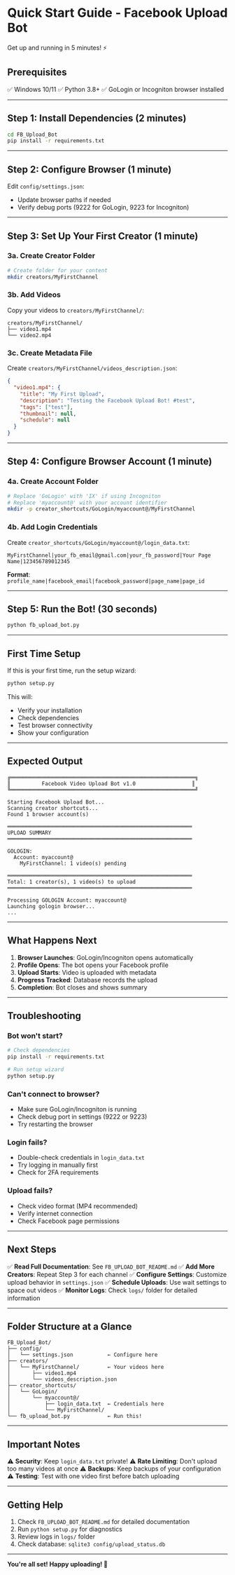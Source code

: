 # Quick Start Guide - Facebook Upload Bot

Get up and running in 5 minutes! ⚡

## Prerequisites

✅ Windows 10/11
✅ Python 3.8+
✅ GoLogin or Incogniton browser installed

---

## Step 1: Install Dependencies (2 minutes)

```bash
cd FB_Upload_Bot
pip install -r requirements.txt
```

---

## Step 2: Configure Browser (1 minute)

Edit `config/settings.json`:

- Update browser paths if needed
- Verify debug ports (9222 for GoLogin, 9223 for Incogniton)

---

## Step 3: Set Up Your First Creator (1 minute)

### 3a. Create Creator Folder

```bash
# Create folder for your content
mkdir creators/MyFirstChannel
```

### 3b. Add Videos

Copy your videos to `creators/MyFirstChannel/`:
```
creators/MyFirstChannel/
├── video1.mp4
└── video2.mp4
```

### 3c. Create Metadata File

Create `creators/MyFirstChannel/videos_description.json`:

```json
{
  "video1.mp4": {
    "title": "My First Upload",
    "description": "Testing the Facebook Upload Bot! #test",
    "tags": ["test"],
    "thumbnail": null,
    "schedule": null
  }
}
```

---

## Step 4: Configure Browser Account (1 minute)

### 4a. Create Account Folder

```bash
# Replace 'GoLogin' with 'IX' if using Incogniton
# Replace 'myaccount@' with your account identifier
mkdir -p creator_shortcuts/GoLogin/myaccount@/MyFirstChannel
```

### 4b. Add Login Credentials

Create `creator_shortcuts/GoLogin/myaccount@/login_data.txt`:

```
MyFirstChannel|your_fb_email@gmail.com|your_fb_password|Your Page Name|123456789012345
```

**Format**: `profile_name|facebook_email|facebook_password|page_name|page_id`

---

## Step 5: Run the Bot! (30 seconds)

```bash
python fb_upload_bot.py
```

---

## First Time Setup

If this is your first time, run the setup wizard:

```bash
python setup.py
```

This will:
- Verify your installation
- Check dependencies
- Test browser connectivity
- Show your configuration

---

## Expected Output

```
╔═══════════════════════════════════════════════════════════╗
║          Facebook Video Upload Bot v1.0                  ║
╚═══════════════════════════════════════════════════════════╝

Starting Facebook Upload Bot...
Scanning creator shortcuts...
Found 1 browser account(s)

═══════════════════════════════════════════════════════════
UPLOAD SUMMARY
═══════════════════════════════════════════════════════════

GOLOGIN:
  Account: myaccount@
    MyFirstChannel: 1 video(s) pending

═══════════════════════════════════════════════════════════
Total: 1 creator(s), 1 video(s) to upload
═══════════════════════════════════════════════════════════

Processing GOLOGIN Account: myaccount@
Launching gologin browser...
...
```

---

## What Happens Next

1. **Browser Launches**: GoLogin/Incogniton opens automatically
2. **Profile Opens**: The bot opens your Facebook profile
3. **Upload Starts**: Video is uploaded with metadata
4. **Progress Tracked**: Database records the upload
5. **Completion**: Bot closes and shows summary

---

## Troubleshooting

### Bot won't start?
```bash
# Check dependencies
pip install -r requirements.txt

# Run setup wizard
python setup.py
```

### Can't connect to browser?
- Make sure GoLogin/Incogniton is running
- Check debug port in settings (9222 or 9223)
- Try restarting the browser

### Login fails?
- Double-check credentials in `login_data.txt`
- Try logging in manually first
- Check for 2FA requirements

### Upload fails?
- Check video format (MP4 recommended)
- Verify internet connection
- Check Facebook page permissions

---

## Next Steps

✅ **Read Full Documentation**: See `FB_UPLOAD_BOT_README.md`
✅ **Add More Creators**: Repeat Step 3 for each channel
✅ **Configure Settings**: Customize upload behavior in `settings.json`
✅ **Schedule Uploads**: Use wait settings to space out videos
✅ **Monitor Logs**: Check `logs/` folder for detailed information

---

## Folder Structure at a Glance

```
FB_Upload_Bot/
├── config/
│   └── settings.json           ← Configure here
├── creators/
│   └── MyFirstChannel/         ← Your videos here
│       ├── video1.mp4
│       └── videos_description.json
├── creator_shortcuts/
│   └── GoLogin/
│       └── myaccount@/
│           ├── login_data.txt  ← Credentials here
│           └── MyFirstChannel/
└── fb_upload_bot.py            ← Run this!
```

---

## Important Notes

⚠️ **Security**: Keep `login_data.txt` private!
⚠️ **Rate Limiting**: Don't upload too many videos at once
⚠️ **Backups**: Keep backups of your configuration
⚠️ **Testing**: Test with one video first before batch uploading

---

## Getting Help

1. Check `FB_UPLOAD_BOT_README.md` for detailed documentation
2. Run `python setup.py` for diagnostics
3. Review logs in `logs/` folder
4. Check database: `sqlite3 config/upload_status.db`

---

**You're all set! Happy uploading! 🚀**
